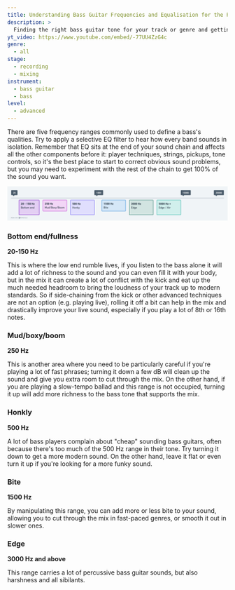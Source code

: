 ```yaml
---
title: Understanding Bass Guitar Frequencies and Equalisation for the Perfect Tone
description: >
  Finding the right bass guitar tone for your track or genre and getting it into the mix can be a challenge. The range of the bass is quite narrow and requires special attention to different frequencies, as even a small change can make a big difference.
yt_video: https://www.youtube.com/embed/-77UU4ZzG4c
genre:
  - all
stage:
  - recording
  - mixing
instrument:
  - bass guitar
  - bass
level:
  - advanced
---
```

There are five frequency ranges commonly used to define a bass's qualities. Try to apply a selective EQ filter to hear how every band sounds in isolation.
Remember that EQ sits at the end of your sound chain and affects all the other components before it: player techniques, strings, pickups, tone controls, so it's the best place to start to correct obvious sound problems, but you may need to experiment with the rest of the chain to get 100% of the sound you want.

![Vocal EQ Bands](/assets/img/bass_eq_bands.png)

### Bottom end/fullness
**20-150 Hz**

This is where the low end rumble lives, if you listen to the bass alone it will add a lot of richness to the sound and you can even fill it with your body, but in the mix it can create a lot of conflict with the kick and eat up the much needed headroom to bring the loudness of your track up to modern standards. So if side-chaining from the kick or other advanced techniques are not an option (e.g. playing live), rolling it off a bit can help in the mix and drastically improve your live sound, especially if you play a lot of 8th or 16th notes.


### Mud/boxy/boom
**250 Hz**

This is another area where you need to be particularly careful if you're playing a lot of fast phrases; turning it down a few dB will clean up the sound and give you extra room to cut through the mix. On the other hand, if you are playing a slow-tempo ballad and this range is not occupied, turning it up will add more richness to the bass tone that supports the mix.

### Honkly
**500 Hz**

A lot of bass players complain about "cheap" sounding bass guitars, often because there's too much of the 500 Hz range in their tone. Try turning it down to get a more modern sound. On the other hand, leave it flat or even turn it up if you're looking for a more funky sound.

### Bite
**1500 Hz**

By manipulating this range, you can add more or less bite to your sound, allowing you to cut through the mix in fast-paced genres, or smooth it out in slower ones.

### Edge
**3000 Hz and above**

This range carries a lot of percussive bass guitar sounds, but also harshness and all sibilants.
